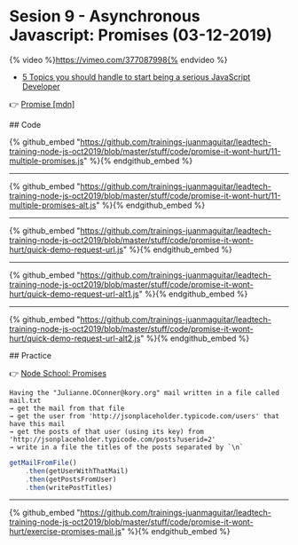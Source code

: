 # Sesion 9 - Asynchronous Javascript: Promises (03-12-2019) 

{% video %}https://vimeo.com/377087998{% endvideo %}

- [5 Topics you should handle to start being a serious JavaScript Developer](https://www.codementor.io/juanmagarrido/5-topics-you-should-handle-to-start-being-a-serious-javascript-developer-j2xw5m628)

👉 [Promise [mdn]](https://developer.mozilla.org/en-US/docs/Web/JavaScript/Reference/Global_Objects/Promise)

## Code 

{% github_embed "https://github.com/trainings-juanmaguitar/leadtech-training-node-js-oct2019/blob/master/stuff/code/promise-it-wont-hurt/11-multiple-promises.js" %}{% endgithub_embed %}

---

{% github_embed "https://github.com/trainings-juanmaguitar/leadtech-training-node-js-oct2019/blob/master/stuff/code/promise-it-wont-hurt/11-multiple-promises-alt.js" %}{% endgithub_embed %}

---

{% github_embed "https://github.com/trainings-juanmaguitar/leadtech-training-node-js-oct2019/blob/master/stuff/code/promise-it-wont-hurt/quick-demo-request-url.js" %}{% endgithub_embed %}

---

{% github_embed "https://github.com/trainings-juanmaguitar/leadtech-training-node-js-oct2019/blob/master/stuff/code/promise-it-wont-hurt/quick-demo-request-url-alt1.js" %}{% endgithub_embed %}

---

{% github_embed "https://github.com/trainings-juanmaguitar/leadtech-training-node-js-oct2019/blob/master/stuff/code/promise-it-wont-hurt/quick-demo-request-url-alt2.js" %}{% endgithub_embed %}



## Practice

👉 [Node School: Promises](https://github.com/stevekane/promise-it-wont-hurt)

```
Having the "Julianne.OConner@kory.org" mail written in a file called mail.txt
→ get the mail from that file
→ get the user from 'http://jsonplaceholder.typicode.com/users' that have this mail
→ get the posts of that user (using its key) from 'http://jsonplaceholder.typicode.com/posts?userid=2'
→ write in a file the titles of the posts separated by `\n`
```

```js
getMailFromFile()
	.then(getUserWithThatMail)
	.then(getPostsFromUser)
	.then(writePostTitles)
```

---

{% github_embed "https://github.com/trainings-juanmaguitar/leadtech-training-node-js-oct2019/blob/master/stuff/code/promise-it-wont-hurt/exercise-promises-mail.js" %}{% endgithub_embed %}



